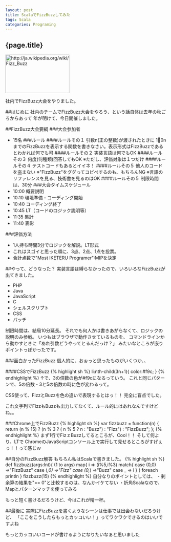 ```yaml
---
layout: post
title: ScalaでFizzBuzzしてみた
tags: Scala
categories: Programing
---
```

{page.title}
-----------------

<a href="http://ja.wikipedia.org/wiki/Fizz_Buzz"><img title="Fizz Buzz - Wikipedia" src="http://capture.heartrails.com/200x120/cool?http://ja.wikipedia.org/wiki/Fizz_Buzz" alt="http://ja.wikipedia.org/wiki/Fizz_Buzz" width="200" height="120" /></a>


社内でFizzBuzz大会をやりました。

##はじめに
社内のチームでFizzBuzz大会をやろう、という話自体は去年の秋ごろからあって
年が明けて、今日開催しました。

##FizzBuzz大会要綱
###大会参加者
* 15名
###ルール
####ルールその１
引数n(正の整数)が渡されたときに 10nまでのFizzBuzzを表示する関数を書きなさい。表示形式はFizzBuzzであるとわかれば何でも可
####ルールその２
実装言語は何でもOK
####ルールその３
何度(何種類)回答してもOK
※ただし、評価対象は１つだけ
####ルールその４
テストコードもあるとイイネ！
####ルールその５
他人のコードを盗まない
※"FizzBuzz"をググってコピペするのも、もちろんNG
※言語のリファレンスを見る、技術書を見るのはOK
####ルールその５
制限時間は、30分
###大会タイムスケジュール
* 10:00 概要説明
* 10:10 環境準備・コーディング開始
* 10:40 コーディング終了
* 10:45 LT（コードのロジック説明等）
* 11:35 集計
* 11:40 表彰

###評価方法
* 1人持ち時間3分でロジックを解説。LT形式
* これはスゴイと思った順に、3点、2点、1点を投票。
* 合計点数で"Most IKETERU Programer":MIPを決定

##やって、どうなった？
実装言語は縛らなかったので、いろいろなFizzBuzzが出てきました。
* PHP
* Java
* JavaScript
* C
* シェルスクリプト
* CSS
* バッチ

制限時間は、結局10分延長。
それでも何人かは書きあがらなくて、ロジックの説明のみ参戦。
いつもはブラウザで動作させているものを、
コマンドラインから動かすときに「あれ引数どうやってとるんだっけ？」
みたいなところが嵌りポイントっぽかったです。

###面白かったFizzBuzz
個人的に、おぉっと思ったものがいくつか、、

####CSSでFizzBuzz
{% highlight sh %}
li:nth-child(3n+1){
   color:#f9c;
}
{% endhighlight %}
↑で、3の倍数の色が#f9cになるっていう。
これと同じパターンで、5の倍数・3と5の倍数の時に色が変わるって。

CSS使って、FizzとBuzzを色の違いで表現するとはっ！！
完全に盲点でした。

これ文字列でFizzもBuzzも出力してなくて、ルール的にはあれなんですけどね。。

###Chrome上でFizzBuzz
{% highlight sh %}
var fizzbuzz = function(n) {
	return (n % 15) ? (n % 3 ? ( n % 5 ? n : "Buzz") : "Fizz") : "FizzBuzz";
};
{% endhighlight %}
まず1行でFizｚBuzzしてるところが、Cool！！
そして何より、LTで
ChromeのJavaScriptコンソール上で実行して見せるところがすげぇっ！！って感じｗ

##自分のFizzBuzz解答
もちろん私はScalaで書きました。
{% highlight sh %}
def fizzbuzz(args:Int){
	(1 to args) map{ i =>
		(i%5,i%3) match{
			case (0,0) =>"FizzBuzz" 
			case (_,0) =>"Fizz" 
			case (0,_) =>"Buzz"
			case _ => i
			}
		} foreach println
}
fizzbuzz(15)
{% endhighlight %}
自分なりのポイントとしては、
・剰余算の結果を"== 0"と比較するのは、なんかイケてない
・折角Scalaなので、Mapとパターンマッチを使ってみる

もっと短く書けるだろうけど、今はこれが精一杯。

##最後に
実際にFizzBuzzを書くようなシーンは仕事では出会わないだろうけど、
「ここをこうしたらもっとカッコいい！」ってワクワクできるのはいいですよね

もっとカッコいいコードが書けるようになりたいなぁと思いました